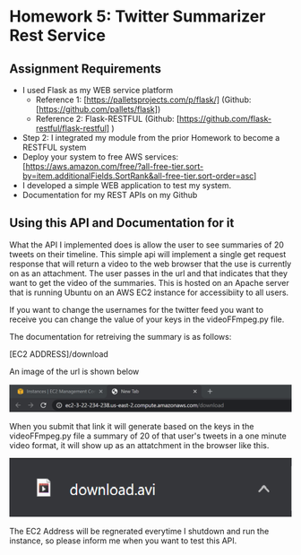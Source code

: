 # Homework 5: Twitter Summarizer Rest Service

## Assignment Requirements

* I used Flask as my WEB service platform
  * Reference 1:  [https://palletsprojects.com/p/flask/] (Github:  [https://github.com/pallets/flask])
  * Reference 2:  Flask-RESTFUL  (Github:  [https://github.com/flask-restful/flask-restful] )
* Step 2:  I integrated my module from the prior Homework to become a RESTFUL system
* Deploy your system to free AWS services:  [https://aws.amazon.com/free/?all-free-tier.sort-by=item.additionalFields.SortRank&all-free-tier.sort-order=asc]
* I developed a simple WEB application to test my system.
* Documentation for my REST APIs on my Github

## Using this API and Documentation for it

What the API I implemented does is allow the user to see summaries of 20 tweets on their timeline. This simple api will implement a single get request response that will return a video to the web browser that the use is currently on as an attachment. The user passes in the url and that indicates that they want to get the video of the summaries. This is hosted on an Apache server that is running Ubuntu on an AWS EC2 instance for accessibiity to all users.

If you want to change the usernames for the twitter feed you want to receive you can change the value of your keys in the videoFFmpeg.py file.

The documentation for retreiving the summary is as follows:

[EC2 ADDRESS]/download

An image of the url is shown below

![URL to Download Video](./Images/url.png)

When you submit that link it will generate based on the keys in the videoFFmpeg.py file a summary of 20 of that user's tweets in a one minute video format, it will show up as an attatchment in the browser like this.

![URL to Download Video](./Images/download.png)

The EC2 Address will be regnerated everytime I shutdown and run the instance, so please inform me when you want to test this API.

